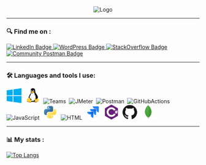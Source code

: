 <div align="center">
<img src="https://user-images.githubusercontent.com/86320001/151455787-d2a76232-de41-4c73-984b-e1137eaa1831.png" alt="Logo" width=500 height=120 />
</div>

---

### :mag: Find me on :
<a href="https://www.linkedin.com/in/james-wadley-246a6364">
<img src="https://user-images.githubusercontent.com/86320001/151449340-dc58cf50-d1ae-4ea7-a34b-f5fc7e4bb95d.png" alt="LinkedIn Badge" width=40 height=40 />	
</a>
<a href="https://w4dd325.wordpress.com">
<img src="https://user-images.githubusercontent.com/86320001/151449361-3b0d13ec-853e-4f92-8da6-6c77b20cfc76.png" alt="WordPress Badge" width=40 height=40 />
</a>
<a href="https://stackoverflow.com/users/16409993/w4dd325">
<img src="https://user-images.githubusercontent.com/86320001/151449390-aee8fd5a-c113-408c-a06b-ba8e2ff05d0e.png" alt="StackOverflow Badge" width=40 height=40 />
</a>  
<a href="https://community.postman.com/u/w4dd325">
<img src="https://user-images.githubusercontent.com/86320001/152706514-e9c91ff0-2b20-4d3a-95d8-3a28b1c2d71d.png" alt="Community Postman Badge" width=40 height=40 />
</a>  

---

### :hammer_and_wrench: Languages and tools I use:
  
<div>
	<img src="https://github.com/devicons/devicon/blob/master/icons/windows8/windows8-original.svg" title="Windows" alt="Windows" width=40 height=40 />&nbsp;
	<img src="https://github.com/devicons/devicon/blob/master/icons/linux/linux-original.svg" title="Linux" alt="Linux" width=40 height=40 />&nbsp;
	<img src="https://user-images.githubusercontent.com/86320001/151453735-d1742ff2-ec25-456c-86fb-f4f61848cbe0.png" title="Teams" alt="Teams" width=40 height=40 />&nbsp;
	<img src="https://user-images.githubusercontent.com/86320001/151448818-8b0cc63a-a2da-474d-ac8a-5f6772519d41.png" title="JMeter" alt="JMeter"/>&nbsp;
	<img src="https://user-images.githubusercontent.com/86320001/151448781-41537bed-142c-464b-b52b-732ab79560b9.png" title="Postman" alt="Postman"/>&nbsp;
	<img src="https://user-images.githubusercontent.com/86320001/151448751-f82cf23f-ffbc-4920-b6b9-99d4d80dc0f4.png" title="GitHubActions" alt="GitHubActions"/>&nbsp;
	<img src="https://user-images.githubusercontent.com/86320001/151449016-de89922f-eeba-4ca9-a7c7-2e408108965f.png" title="JavaScript" alt="JavaScript"/>&nbsp;
	<img src="https://github.com/devicons/devicon/blob/master/icons/python/python-original.svg" title="Python" alt="Python" width=40 height=40 />&nbsp;
	<img src="https://user-images.githubusercontent.com/86320001/151451757-ea082b47-78e0-4764-94a7-178aa2f92936.png" title="HTML" alt="HTML" width=40 height=40 />&nbsp;
	<img src="https://github.com/devicons/devicon/blob/master/icons/jira/jira-original.svg" title="JIRA" alt="JIRA" width=40 height=40 />&nbsp;
	<img src="https://github.com/devicons/devicon/blob/master/icons/csharp/csharp-plain.svg" title="CSharp" alt="CSharp" width=40 height=40 />&nbsp;
	<img src="https://github.com/devicons/devicon/blob/master/icons/github/github-original.svg" title="GitHub" alt="GitHub" width=40 height=40 />&nbsp;
	<img src="https://github.com/devicons/devicon/blob/master/icons/mongodb/mongodb-original.svg" title="MongoDB" alt="MongoDB" width=40 height=40 />&nbsp;
</div>

---

### :bar_chart: My stats :
  
[![Top Langs](https://github-readme-stats.vercel.app/api/top-langs/?username=w4dd325&langs_count=10)](https://github.com/w4dd325/github-readme-stats)
  
</h2>
</div>
